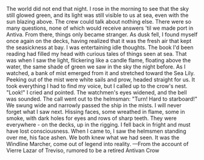 The world did not end that night. I rose in the morning to see that the sky still glowed green, and its light was still visible to us at sea, even with the sun blazing above. The crew could talk about nothing else. There were so many questions, none of which would receive answers 'til we made port in Antiva.
From there, things only became stranger.
As dusk fell, I found myself once again on the decks, having realized that it was the fresh air that kept the seasickness at bay. I was entertaining idle thoughts. The book I'd been reading had filled my head with curious tales of things seen at sea. That was when I saw the light, flickering like a candle flame, floating above the water, the same shade of green we saw in the sky the night before. As I watched, a bank of mist emerged from it and stretched toward the Sea Lily. Peeking out of the mist were white sails and prow, headed straight for us. It took everything I had to find my voice, but I called up to the crow's nest. "Look!" I cried and pointed. The watchmen's eyes widened, and the bell was sounded. The call went out to the helmsman: "Turn! Hard to starboard!"
We swung wide and narrowly passed the ship in the mists. I will never forget what I saw next. Hissing faces, some wreathed in flame, some in smoke, with dark holes for eyes and rows of sharp teeth. They were everywhere - on the decks, up in the rigging. I fell back in fright and must have lost consciousness.
When I came to, I saw the helmsmen standing over me, his face ashen. We both knew what we had seen. It was the Windline Marcher, come out of legend into reality.
—From the account of Vierre Lazar of Treviso, rumored to be a retired Antivan Crow
